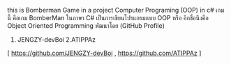 this is Bomberman Game in a project Computer Programing (OOP) in c# 
เกมนี้ คือเกม BomberMan ในภาษา C# 
เป็นการเขียนโปรแกรมเเบบ OOP หรือ อีกชื่อนึงคือ Object Oriented Programming
พัฒนาโดย (GitHub Profile) 
1. JENGZY-devBoi 
2.ATIPPAz 

[ https://github.com/JENGZY-devBoi , https://github.com/ATIPPAz ]

